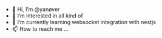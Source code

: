 - 👋 Hi, I’m @yanøver
- 👀 I’m interested in all kind of 
- 🌱 I’m currently learning websocket integration with nestjs
- 📫 How to reach me ...
